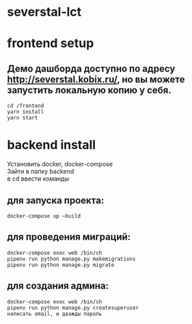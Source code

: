 # severstal-lct
# frontend setup
## Демо дашборда доступно по адресу http://severstal.kobix.ru/, но вы можете запустить локальную копию у себя.
    cd /frontend
    yarn install
    yarn start

# backend install
Установить docker, docker-compose  
Зайти в папку backend  
в cd ввести команды  

## для запуска проекта:  
    docker-compose up —build  
## для проведения миграций:  
    docker-compose exec web /bin/sh  
    pipenv run python manage.py makemigrations  
    pipenv run python manage.py migrate  

## для создания админа:  
    docker-compose exec web /bin/sh 
    pipenv run python manage.py createsuperuser
    написать email, и дважды пароль
